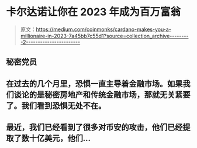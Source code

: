 # 卡尔达诺让你在 2023 年成为百万富翁

> 原文：<https://medium.com/coinmonks/cardano-makes-you-a-millionaire-in-2023-7a45bb7c55d1?source=collection_archive---------2----------------------->

## 秘密党员

## 在过去的几个月里，恐惧一直主导着金融市场。如果我们谈论的是秘密房地产和传统金融市场，那就无关紧要了。我们看到恐惧无处不在。

## 最近，我们已经看到了很多对币安的攻击，他们已经提取了数十亿美元，他们…
